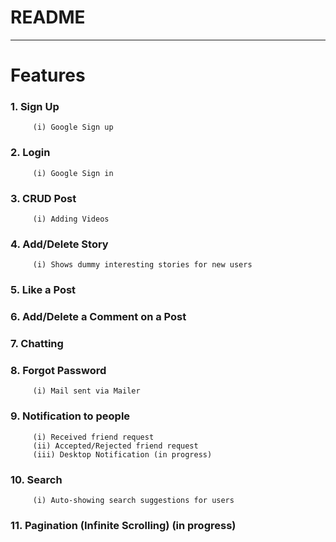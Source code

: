 # README
<hr>

# Features

### 1. Sign Up
         (i) Google Sign up
### 2. Login
         (i) Google Sign in
### 3. CRUD Post
         (i) Adding Videos
### 4. Add/Delete Story
         (i) Shows dummy interesting stories for new users
### 5. Like a Post
### 6. Add/Delete a Comment on a Post
### 7. Chatting
### 8. Forgot Password
         (i) Mail sent via Mailer
### 9. Notification to people
         (i) Received friend request
         (ii) Accepted/Rejected friend request
         (iii) Desktop Notification (in progress)
### 10. Search
         (i) Auto-showing search suggestions for users
### 11. Pagination (Infinite Scrolling) (in progress)
